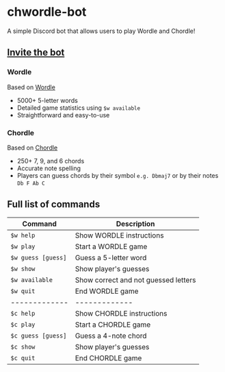 # chwordle-bot

A simple Discord bot that allows users to play Wordle and Chordle!

## [Invite the bot](https://discord.com/api/oauth2/authorize?client_id=945329906739458098&permissions=274877910016&scope=bot)

### Wordle
Based on [Wordle](https://www.nytimes.com/games/wordle/index.html)
- 5000+ 5-letter words
- Detailed game statistics using `$w available`
- Straightforward and easy-to-use

### Chordle
Based on [Chordle](https://www.chordle.synthase.cc/)
- 250+ 7, 9, and 6 chords
- Accurate note spelling
- Players can guess chords by their symbol `e.g. Dbmaj7` or by their notes `Db F Ab C`

## Full list of commands

| Command       | Description   |
| ------------- | ------------- |
| `$w help`     | Show WORDLE instructions  |
| `$w play`     | Start a WORDLE game  |
| `$w guess [guess]` | Guess a 5-letter word |
| `$w show`     | Show player's guesses |
| `$w available` | Show correct and not guessed letters |
| `$w quit` | End WORDLE game |
| ------------- | ------------- |
| `$c help`     | Show CHORDLE instructions  |
| `$c play`     | Start a CHORDLE game  |
| `$c guess [guess]` | Guess a 4-note chord |
| `$c show`     | Show player's guesses |
| `$c quit` | End CHORDLE game |
